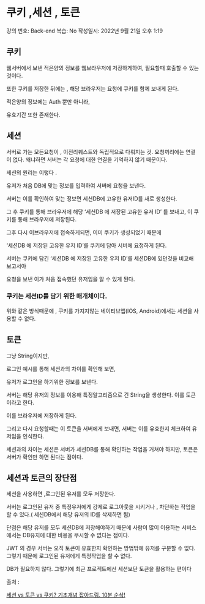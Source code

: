 # 쿠키 ,세션 , 토큰

강의 번호: Back-end
복습: No
작성일시: 2022년 9월 21일 오후 1:19

## 쿠키

웹서버에서 보낸 적은양의 정보를 웹브라우저에 저장하게하여, 필요할때 호출할 수 있는 것이다.

또한 쿠키를 저장한 뒤에는 , 해당 브라우저는 요청에 쿠키를 함께 보내게 된다.

적은양의 정보에는 Auth 뿐만 아니라, 

유효기간 또한 존재한다. 

## 세션

서버로 가는 모든요청이 , 이전리퀘스트와 독립적으로 다뤄지는 것. 요청끼리에는 연결이 없다. 왜냐하면 서버는 각 요청에 대한 연결을 기억하지 않기 때문이다.

세션의 원리는 이렇다 . 

유저가 처음 DB에 맞는 정보를 입력하여 서버에 요청을 보낸다. 

서버는 이를 확인하여 맞는 정보면 세션DB에  고유한 유저ID를 새로 생성한다.

그 후 쿠키를 통해 브라우저에 해당 ‘세션DB 에 저장된 고유한 유저 ID’ 를 보내고, 이 쿠키를 통해  브라우저에 저장된다.

그후 다시 이브라우저에 접속하게되면, 이미 쿠키가 생성되었기 때문에 

 ‘세션DB 에 저장된 고유한 유저 ID’를 쿠키에 담아 서버에 요청하게 된다.

서버는 쿠키에 담긴  ‘세션DB 에 저장된 고유한 유저 ID’를 세션DB에 있던것을 비교해 보고서야 

요청을 보낸 이가 처음 접속했던 유저임을 알 수 있게 된다.

### 쿠키는 세션ID를 담기 위한 매개체이다.

위와 같은 방식때문에 , 쿠키를 가지지않는 네이티브앱(IOS, Android)에서는 세션을 사용할 수 없다.

## 토큰

그냥 String이지만, 

로그인 예시를 통해 세션과의 차이를 확인해 보면,

유저가 로그인을 하기위한 정보를 보낸다.

서버는 해당 유저의 정보를 이용해 특정알고리즘으로 긴 String을 생성한다. 이를 토큰이라고 한다.

이를 브라우저에 저장하게 된다.

그리고 다시 요청할때는 이 토큰을 서버에게 보내면, 서버는 이를 유효한지 체크하여 유저임을 인식한다.

세션과의 차이는 세션은 서버가 세션DB를 통해 확인하는 작업을 거쳐야 하지만, 토큰은 서버가 확인만 하면 된다는 점이다.

## 세션과 토큰의 장단점

세션을 사용하면 ,로그인된 유저를 모두 저장한다.

서버는 로그인된 유저 중 특정유저에게 강제로 로그아웃을 시키거나 , 차단하는 작업을 할 수 있다.( 세션DB에서 해당 유저의 ID를 삭제하면 됨)

단점은 해당 유저를 모두 세션DB에 저장해야하기 때문에 사람이 많이 이용하는 서비스에서는 DB유지에 대한 비용을 무시할 수 없다는 점이다.

JWT 의 경우 서버는 오직 토큰이 유효한지 확인하는 방법밖에 유저를 구분할 수 없다. 그렇기 때문에 로그인된 유저에게 특정작업을 할 수 없다.

DB가 필요하지 않다. 그렇기에 최근 프로젝트에선 세션보단
토큰을 활용하는 편이다

출처 : 

[세션 vs 토큰 vs 쿠키? 기초개념 잡아드림. 10분 순삭!](https://www.youtube.com/watch?v=tosLBcAX1vk)
